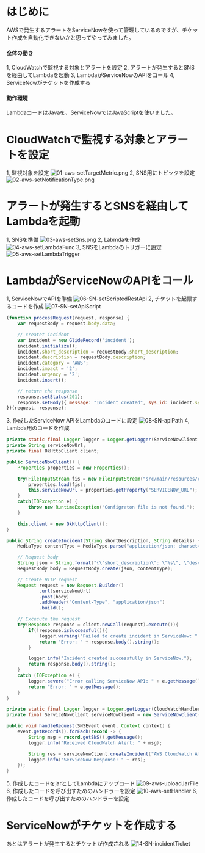 # はじめに
AWSで発生するアラートをServiceNowを使って管理しているのですが、チケット作成を自動化できないかと思ってやってみました。
#### 全体の動き
1, CloudWatchで監視する対象とアラートを設定
2, アラートが発生するとSNSを経由してLambdaを起動
3, LambdaがServiceNowのAPIをコール
4, ServiceNowがチケットを作成する
#### 動作環境
LambdaコードはJavaを、ServiceNowではJavaScriptを使いました。
# CloudWatchで監視する対象とアラートを設定
1, 監視対象を設定
![01-aws-setTargetMetric.png](https://qiita-image-store.s3.ap-northeast-1.amazonaws.com/0/521759/2e525637-f611-4500-8eb6-0eb995a5a3eb.png)
2, SNS用にトピックを設定
![02-aws-setNotificationType.png](https://qiita-image-store.s3.ap-northeast-1.amazonaws.com)
# アラートが発生するとSNSを経由してLambdaを起動
1, SNSを準備
![03-aws-setSns.png](https://qiita-image-store.s3.ap-northeast-1.amazonaws.com)
2, Labmdaを作成
![04-aws-setLambdaFunc](https://qiita-image-store.s3.ap-northeast-1.amazonaws.com)
3, SNSをLambdaのトリガーに設定
![05-aws-setLambdaTrigger](https://qiita-image-store.s3.ap-northeast-1.amazonaws.com)
# LambdaがServiceNowのAPIをコール
1, ServiceNowでAPIを準備
![06-SN-setScriptedRestApi](https://qiita-image-store.s3.ap-northeast-1.amazonaws.com)
2, チケットを起票するコードを作成
![07-SN-setApiScript](https://qiita-image-store.s3.ap-northeast-1.amazonaws.com)
```javascript:ServiceNowCode.js
(function processRequest(request, response) {
    var requestBody = request.body.data;

    // createt incident
    var incident = new GlideRecord('incident');
    incident.initialize();
    incident.short_description = requestBody.short_description;
    incident.description = requestBody.description;
    incident.category = 'AWS';
    incident.impact = '2';
    incident.urgency = '2';
    incident.insert();

    // return the response
    response.setStatus(201);
    response.setBody({ message: "Incident created", sys_id: incident.sys_id });
})(request, response);
```
3, 作成したServiceNow APIをLambdaのコードに設定
![08-SN-apiPath](https://qiita-image-store.s3.ap-northeast-1.amazonaws.com)
4, Lambda用のコードを作成
```java:ServiceNowClient.java
private static final Logger logger = Logger.getLogger(ServiceNowClient.class.getName());
private String serviceNowUrl;
private final OkHttpClient client;

public ServiceNowClient() {
    Properties properties = new Properties();

    try(FileInputStream fis = new FileInputStream("src/main/resources/config.properties")){
        properties.load(fis);
        this.serviceNowUrl = properties.getProperty("SERVICENOW_URL");
    }
    catch(IOException e) {
        throw new RuntimeException("Configraton file is not found.");
    }

    this.client = new OkHttpClient();
}

public String createIncident(String shortDescription, String details) {
    MediaType contentType = MediaType.parse("application/json; charset=utf-8");

    // Request body
    String json = String.format("{\"short_description\": \"%s\", \"description\": \"%s\"}", shortDescription, details);
    RequestBody body = RequestBody.create(json, contentType);

    // Create HTTP request
    Request request = new Request.Builder()
            .url(serviceNowUrl)
            .post(body)
            .addHeader("Content-Type", "application/json")
            .build();

    // Excecute the request
    try(Response response = client.newCall(request).execute()){
        if(!response.isSuccessful()){
            logger.warning("Failed to create incident in ServiceNow: " + response.body().string());
            return "Error: " + response.body().string();
        }

        logger.info("Incident created successfully in ServiceNow.");
        return response.body().string();
    }
    catch (IOException e) {
        logger.severe("Error calling ServiceNow API: " + e.getMessage());
        return "Error: " + e.getMessage();
    }
}
```
```java:CloudWatchHandler.java
private static final Logger logger = Logger.getLogger(CloudWatchHandler.class.getName());
private final ServiceNowClient serviceNowClient = new ServiceNowClient();

public void handleRequest(SNSEvent event, Context context) {
    event.getRecords().forEach(record -> {
        String msg = record.getSNS().getMessage();
        logger.info("Received CloudWatch Alert: " + msg);

        String res = serviceNowClient.createIncident("AWS CloudWatch Alert", msg);
        logger.info("ServiceNow Response: " + res);
    });
}
```
5, 作成したコードをjarとしてLambdaにアップロード
![09-aws-uploadJarFile](https://qiita-image-store.s3.ap-northeast-1.amazonaws.com)
6, 作成したコードを呼び出すためのハンドラーを設定
![10-aws-setHandler](https://qiita-image-store.s3.ap-northeast-1.amazonaws.com)
6, 作成したコードを呼び出すためのハンドラーを設定
# ServiceNowがチケットを作成する
あとはアラートが発生するとチケットが作成される
![14-SN-incidentTicket](https://qiita-image-store.s3.ap-northeast-1.amazonaws.com)